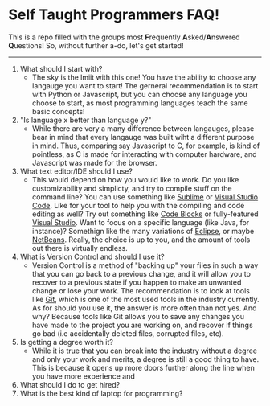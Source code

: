 # Self Taught Programmers FAQ! 

This is a repo filled with the groups most **F**requently **A**sked/**A**nswered **Q**uestions!
So, without further a-do, let's get started!
***

1. What should I start with?
	+ The sky is the lmiit with this one! You have the ability to choose any langauge you want to start! The gerneral recommendation is to start with Python or  Javascript, but you can choose any language you choose to start, as most programming languages teach the same basic concepts!
2. "Is language x better than language y?"
	+ While there are very a many difference between langauges, please bear in mind that  every langauge was built wiht a different purpose in mind. Thus, comparing say Javascript to C, for example, is kind of pointless, as C is made for interacting with computer hardware, and Javascript was made for the browser.
3. What text editor/IDE should I use?
	+ This would depend on how you would like to work. Do you like customizability and simplicty, and try to compile stuff on the command line? You can use something like [Sublime][1] or [Visual Studio Code][2]. Like for your tool to help you with the compiling and code editing as well? Try out something like [Code Blocks][3] or fully-featured [Visual Studio][4]. Want to focus on a specific language (like Java, for instance)? Somethign like the many variations of [Eclipse][5], or maybe [NetBeans][6]. Really, the choice is up to you, and the amount of tools out there is virtually endless.
4. What is Version Control and should I use it?
	+ Version Control is a method of "backing up" your files in such a way that you can go back to a previous change, and it will allow you to recover to a previous state if you happen to make an unwanted change or lose your work. The recommendation is to look at tools like [Git][7], which is one of the most used tools in the industry currently. As for should you use it, the answer is more often than not yes. And why? Because tools like Git allows you to save any changes you have made to the project you are working on, and recover if things go bad (i.e accidentally deleted files, corrupted files, etc).
5. Is getting a degree worth it?
	+ While it is true that you can break into the industry without a degree and only your work and merits, a degree is still a good thing to have. This is because it opens up more doors further along the line when you have more experience and 
6. What should I do to get hired?
7. What is the best kind of laptop for programming?


[1]: https://www.sublimetext.com/3
[2]: https://code.visualstudio.com
[3]: https://www.codeblocks.org
[4]: https://www.visualstudio.com
[5]: https://www.eclipse.org
[6]: https://netbeans.org/
[7]: https://git-scm.com/